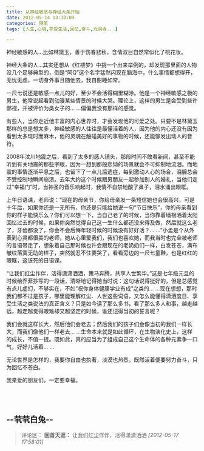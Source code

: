 ```yaml
---
title: 从神经敏感与神经大条开始
date: 2012-05-14 13:10:09
categories: 随笔
tags: [人生,心境,享受生活,回忆,奋斗,光阴寺...]

---
```

神经敏感的人...比如林黛玉，善于伤春悲秋，含情双目自然常似化了桃花妆。

神经大条的人...其实还想从《红楼梦》中挑一个出来举例的，却发现那里面的人物没几个足够典型的，倒是“阿Q”这个名字猛然闪现在脑海中，什么事情都想得开，无忧无虑，一切身外事且随他去，我自酣睡如常。

一尺七说还是敏感一点儿的好，至少不会活得糊里糊涂。他是一个神经敏感之极的男生，他常说起看到动漫某些情景的时候大哭。理论上，这样的男生是会受到些许鄙视，并被评价为类女子的... ...偏偏我没有那样的感觉。

有些人，当你走近他丰富的内心世界时，才会发现他的可爱之处。只要不是林黛玉那样的总是想太多，神经敏感的人往往是最懂活着的人，因为他的内心还没有因为看到太多现时而麻木，他的灵魂在触碰美好的事物的时候，还能够发出动人的音符。

2008年汶川地震之后，看到了太多的感人镜头，那段时间不敢看新闻，甚至不能听到有关地震的那些字眼，因为一想到那般悲恸的场景就会不可抑制地流泪。而地震的事情逐渐平息之后，也留下了一点儿后遗症，每到激动人心的场合，泪腺总会不受控制地瞬间崩溃。去年大约这个时候跟男朋友一起参加别人的婚礼，当他们走过“幸福门”时，当神圣的音乐响起时，我情不自禁地酸了鼻子，泪水涌出眼眶。

上午日语课，老师说：“现在的母亲节，你给母亲发一条短信她也会很高兴，可是十年后，如果你还是一无所有，你还是只能给她说一句“节日快乐”，你的母亲看到你的样子能快乐么？你们可以想一下，当自己老了的时候，当你靠着墙根晒着太阳回忆过去的时候，如果你突然觉得自己这一生什么都还没来得及做，然后就这么老了，牙齿都没了，你会不会后悔年轻时候的时候没有好好活？... ...”小孟是个从外表到心灵都很美的老师，她从心里爱我们，我们也喜欢她，而我当时也完全被老师的言语带走了，想象着自己那时候也许会跟现在的老奶奶们一样，白发苍苍，满布皱纹落寞无助的样子，突然就忍不住要哭了，看看旁边的一尺七童鞋，也是红红的眼眶，这该死的日语课。

“让我们红尘作伴，活得潇潇洒洒，策马奔腾，共享人世繁华。”这是七年级元旦的时候给乔菲抄写的一段话，清晰地记得她当时说：这句话说得挺好的，但是总感觉有点儿虚幻，不够实在，不如“祝你身体健康学业有成”之类的... ...现在想想，那时我们都不过是孩子，哪里能理解红尘、人世这些词语，又怎么能懂得潇洒度日、享受生活之类说法的真正含义？只是如今读了那么多书，看了那么多人和事，越走越远，越走越觉得艰难却又越坚定的时候，谁还记得当初的誓言呢？

我们会就这样长大，然后他们会老去；然后我们的孩子们会像当初的我们一样长大，而我们像他们一样老去... ...生命本来就是如此循环，在生物演化史上，这样的成长，不值一提。既如此，真的应当为了组成自己这个生命体的各种元素争一口气，好好儿活着... ...

无论世界是怎样的，我要你自由也执著，淡漠也热烈，既然活着便要努力奋斗，只为回忆不苍白。

我亲爱的朋友们，一定要幸福。

<br /><br />

--茕茕白兔--
---
>评论区：
>**回首天涯：** 让我们红尘作伴，活得潇潇洒洒  *[2012-05-17 17:58:01]*
>
